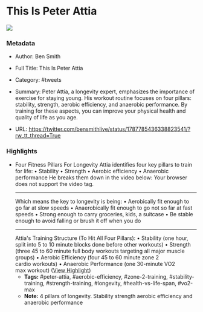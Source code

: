 # This Is Peter Attia

![](https://pbs.twimg.com/profile_images/1761509386831241216/dayD6Ol-.jpg)

### Metadata

- Author: Ben Smith
- Full Title: This Is Peter Attia
- Category: #tweets

- Summary: Peter Attia, a longevity expert, emphasizes the importance of exercise for staying young. His workout routine focuses on four pillars: stability, strength, aerobic efficiency, and anaerobic performance. By training for these aspects, you can improve your physical health and quality of life as you age. 

- URL: https://twitter.com/bensmithlive/status/1787785436338823541/?rw_tt_thread=True

### Highlights

- Four Fitness Pillars For Longevity
  Attia identifies four key pillars to train for life:
  • Stability 
  • Strength 
  • Aerobic efficiency 
  • Anaerobic performance
  He breaks them down in the video below:
  Your browser does not support the video tag.
  * * *
  Which means the key to longevity is being:
  • Aerobically fit enough to go far at slow speeds 
  • Anaerobically fit enough to go not so far at fast speeds 
  • Strong enough to carry groceries, kids, a suitcase 
  • Be stable enough to avoid falling or brush it off when you do
  * * *
  Attia's Training Structure (To Hit All Four Pillars):
  • Stability (one hour, split into 5 to 10 minute blocks done before other workouts) 
  • Strength (three 45 to 60 minute full body workouts targeting all major muscle groups) 
  • Aerobic Efficiency (four 45 to 60 minute zone 2 cardio workouts) 
  • Anaerobic Performance (one 30-minute VO2 max workout) ([View Highlight](https://read.readwise.io/read/01hy65955epscft178st5z4d36))
    - **Tags:** #peter-attia, #aerobic-efficiency, #zone-2-training, #stability-training, #strength-training, #longevity, #health-vs-life-span, #vo2-max
    - **Note:** 4 pillars of longevity. Stability strength aerobic efficiency and anaerobic performance
